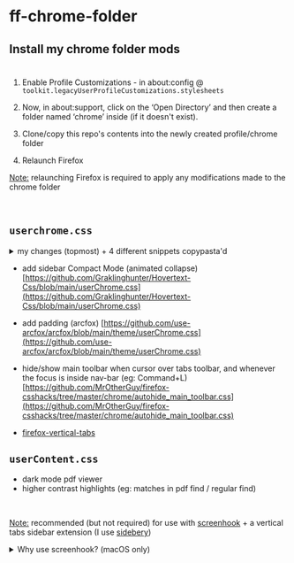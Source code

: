 # ff-chrome-folder

## Install my chrome folder mods

#

1. Enable Profile Customizations - in about:config @ `toolkit.legacyUserProfileCustomizations.stylesheets`

1. Now, in about:support, click on the ‘Open Directory’ and then create a folder named ‘chrome’ inside (if it doesn't exist).

1. Clone/copy this repo's contents into the newly created profile/chrome folder

1. Relaunch Firefox

<u>Note:</u> relaunching Firefox is required to apply any modifications made to the chrome folder

&nbsp;

## `userchrome.css`

<details>
<summary>my changes (topmost) + 4 different snippets copypasta'd</summary>

-   "expand" traffic button area (to reveal location bar reliably (w/ :hover))
-   (fullscreen) remove empty space
-   (fullscreen) sidebar window element - undo extra padding in #webext-panels-browser
-   sidebar window inner browser = set same bg as sidebery settings
-   (fix text collision) move sidebery panel title (if visible) to under/right of traffic button bar
</details>

-   add sidebar Compact Mode (animated collapse)
    [https://github.com/Graklinghunter/Hovertext-Css/blob/main/userChrome.css](https://github.com/Graklinghunter/Hovertext-Css/blob/main/userChrome.css)

-   add padding (arcfox)
    [https://github.com/use-arcfox/arcfox/blob/main/theme/userChrome.css](https://github.com/use-arcfox/arcfox/blob/main/theme/userChrome.css)

-   hide/show main toolbar when cursor over tabs toolbar, and whenever the focus is inside nav-bar (eg: Command+L)
    [https://github.com/MrOtherGuy/firefox-csshacks/tree/master/chrome/autohide_main_toolbar.css](https://github.com/MrOtherGuy/firefox-csshacks/tree/master/chrome/autohide_main_toolbar.css)

-   [firefox-vertical-tabs](https://github.com/ranmaru22/firefox-vertical-tabs)

## `userContent.css`

-   dark mode pdf viewer
-   higher contrast highlights (eg: matches in pdf find / regular find)

&nbsp;

<u>Note:</u> recommended (but not required) for use with [screenhook](https://github.com/steventheworker/screenhook) + a vertical tabs sidebar extension (I use [sidebery](https://github.com/steventheworker/sidebery))

<details>
  <summary>Why use screenhook? (macOS only)</summary>
&nbsp;

Firefox-specific screenhook features

-   left-edge of window = sidebar peak
-   top-edge of window = more consistent window - dragging (compensate for userChrome.css w/ auto-reveal location bar (prevents drag))
-   cmd+shift+T to reopen tabs AND windows (requires BTT bindings)

</details>

